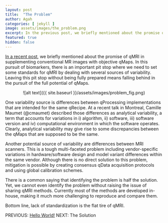 ```yaml
---
layout: post
title:  "The Problem"
author: Agah
categories: [ jekyll ]
image: assets/images/the_problem.png
excerpt: In the previous post, we briefly mentioned about the promise of qMRI in supplementing conventional MR images with objective qMaps. Now we are shifting gears to talk about "the problem".
featured: true
hidden: false
---
```

[In a recent post](https://qmrlab.org/jekyll/2018/10/02/hello-world.html), we briefly mentioned about the promise of qMRI in supplementing conventional MR images with objective qMaps. In this pursuit of biomarkers, there is an important pit stop where we need to set some standards for qMRI by dealing with several sources of variability. Leaving this pit stop without being fully prepared means falling behind in the pursuit of the full potential of qMaps.

<center>![alt text]({{ site.baseurl }}/assets/images/problem_fig.png)</center>

One variability source is differences between qProcessing implementations that are intended for the same qRecipe. At a recent talk in Montreal, Camille Maumet (@cmaumet) described those differences as analytical variability, a term that accounts for variations in i) algorithm, ii) software, iii) software version and iv) computational environment in which the software operates. Clearly, analytical variability may give rise to some discrepancies between the qMaps that are supposed to be the same.

Another potential source of variability are differences between MRI scanners. This is a tough multi-faceted problem including vendor-specific variations in hardware/software design and model variant differences within the same vendor. Although there is no direct solution to this problem, mitigation is possible by creating consensus qData acquisition protocols and using global calibration schemes.  

There is a common saying that identifying the problem is half the solution. Yet, we cannot even identify the problem without raising the issue of sharing qMRI methods. Currently most of the methods are developed in-house, making it much more challenging to reproduce and compare them.

Bottom line, lack of standardization is the flat tire of qMRI.

PREVIOUS: [Hello World!](https://qmrlab.org/jekyll/2018/10/02/hello-world.html)
NEXT: The Solution

